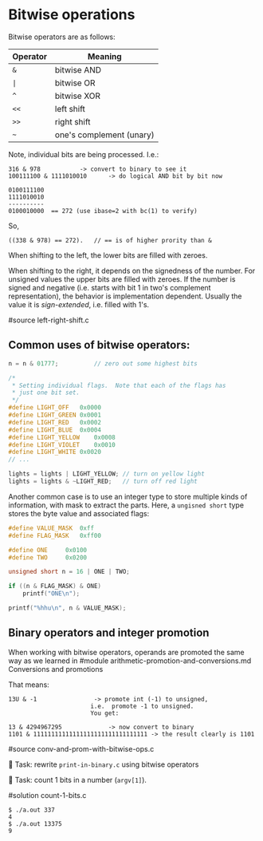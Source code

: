 # Bitwise operations

Bitwise operators are as follows:

Operator | Meaning
--- | ---
`&`	| bitwise AND
`\|`	| bitwise OR
`^`	| bitwise XOR
`<<`	| left shift
`>>`	| right shift
`~`	| one's complement (unary)

Note, individual bits are being processed.  I.e.:

```
316 & 978			-> convert to binary to see it
100111100 & 1111010010		-> do logical AND bit by bit now

0100111100
1111010010
----------
0100010000	== 272 (use ibase=2 with bc(1) to verify)
```

So,

```
((338 & 978) == 272).	// == is of higher prority than &
```

When shifting to the left, the lower bits are filled with zeroes.

When shifting to the right, it depends on the signedness of the number.
For unsigned values the upper bits are filled with zeroes.
If the number is signed and negative (i.e. starts with bit 1 in two's complement
representation), the behavior is implementation dependent.
Usually the value it is _sign-extended_, i.e. filled with 1's.

#source left-right-shift.c

## Common uses of bitwise operators:

```C
n = n & 01777;			// zero out some highest bits

/*
 * Setting individual flags.  Note that each of the flags has
 * just one bit set.
 */
#define	LIGHT_OFF	0x0000
#define	LIGHT_GREEN	0x0001
#define	LIGHT_RED	0x0002
#define	LIGHT_BLUE	0x0004
#define	LIGHT_YELLOW	0x0008
#define	LIGHT_VIOLET	0x0010
#define	LIGHT_WHITE	0x0020
// ...

lights = lights | LIGHT_YELLOW;	// turn on yellow light
lights = lights & ~LIGHT_RED;	// turn off red light
```

Another common case is to use an integer type to store multiple kinds of
information, with mask to extract the parts. Here, a `ungisned short` type
stores the byte value and associated flags:

```C
#define	VALUE_MASK	0xff
#define	FLAG_MASK	0xff00

#define	ONE		0x0100
#define	TWO		0x0200

unsigned short n = 16 | ONE | TWO;

if ((n & FLAG_MASK) & ONE)
	printf("ONE\n");

printf("%hhu\n", n & VALUE_MASK);
```

## Binary operators and integer promotion

When working with bitwise operators, operands are promoted the same way
as we learned in
#module arithmetic-promotion-and-conversions.md Conversions and promotions

That means:

```
13U & -1				-> promote int (-1) to unsigned,
					   i.e.  promote -1 to unsigned.
					   You get:

13 & 4294967295				-> now convert to binary
1101 & 11111111111111111111111111111111	-> the result clearly is 1101
```

#source conv-and-prom-with-bitwise-ops.c

:wrench: Task: rewrite `print-in-binary.c` using bitwise operators

:wrench: Task: count 1 bits in a number (`argv[1]`).

#solution count-1-bits.c

```
$ ./a.out 337
4
$ ./a.out 13375
9
```
